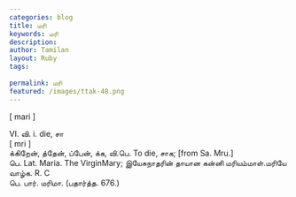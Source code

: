 ```yaml
---
categories: blog
title: மரி
keywords: மரி
description: 
author: Tamilan
layout: Ruby
tags: 
 
permalink: மரி
featured: /images/ttak-48.png
---
```

  
[ mari ]  
  
VI. வி. i. die, சா  
[ mri ]  
க்கிறேன், த்தேன், ப்பேன், க்க, வி.பெ. To die, சாக; [from Sa. Mru.]  
பெ. Lat. Maria. The VirginMary; இயேசுநாதரின் தாயான கன்னி மரியம்மாள்.மரியே வாழ்க. R. C  
பெ. பார். மரிமா. (பதார்த்த. 676.)